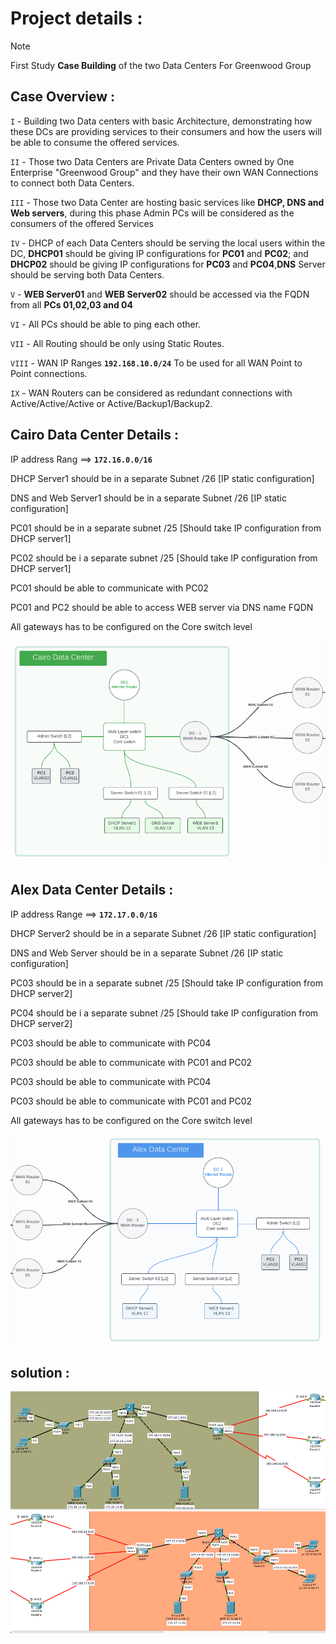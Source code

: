  
# Project details :
> [!NOTE]
> First Study **Case Building** of the two Data Centers For Greenwood Group 

## Case Overview :
  
`I` - Building two Data centers with basic Architecture, demonstrating how these DCs are providing services to their consumers and how the users will be able to consume the offered services.

`II` - Those two Data Centers are Private Data Centers owned by One Enterprise "Greenwood Group" and they have their own WAN Connections to connect both Data Centers.

`III` - Those two Data Center are hosting basic services like **DHCP, DNS and Web servers**, during this phase Admin PCs will be considered as the consumers of the offered Services

`IV` - DHCP of each Data Centers should be serving the local users within the DC, **DHCP01** should be giving IP configurations for **PC01** and **PC02**; and **DHCP02** should be giving IP configurations for **PC03** and **PC04**,**DNS** Server should be serving both Data Centers.

`V` - **WEB Server01** and **WEB Server02** should be accessed via the FQDN from all **PCs 01,02,03 and 04**

`VI` - All PCs should be able to ping each other.

`VII` - All Routing should be only using Static Routes.

`VIII` - WAN IP Ranges **`192.168.10.0/24`** To be used for all WAN Point to Point connections.

`IX` - WAN Routers can be considered as redundant connections with Active/Active/Active or Active/Backup1/Backup2.
## Cairo Data Center Details :
  
IP address Rang ==> **`172.16.0.0/16`**

DHCP Server1 should be in a separate Subnet /26 [IP static configuration]

DNS and Web Server1 should be in a separate Subnet /26 [IP static configuration]

PC01 should be in a separate subnet /25 [Should take IP configuration from DHCP server1]

PC02 should be i a separate subnet /25 [Should take IP configuration from DHCP server1]

PC01 should be able to communicate with PC02

PC01 and PC2 should be able to access WEB server via DNS name FQDN

All gateways has to be configured on the Core switch level

![](pic/cairo.png)

## Alex Data Center Details :

IP address Range ==> **`172.17.0.0/16`**

DHCP Server2 should be in a separate Subnet /26 [IP static configuration]

DNS and Web Server should be in a separate Subnet /26 [IP static configuration]

PC03 should be in a separate subnet /25 [Should take IP configuration from DHCP server2]

PC04 should be i a separate subnet /25 [Should take IP configuration from DHCP server2]

PC03 should be able to communicate with PC04

PC03 should be able to communicate with PC01 and PC02

PC03 should be able to communicate with PC04

PC03 should be able to communicate with PC01 and PC02

All gateways has to be configured on the Core switch level

![](pic/alex.png)

## solution :
![](pic/cairo-DC.png) ![](pic/alex-DC.png) 
